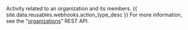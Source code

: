 Activity related to an organization and its members. {{ site.data.reusables.webhooks.action_type_desc }} For more information, see the "[organizations](/v3/orgs/)" REST API.